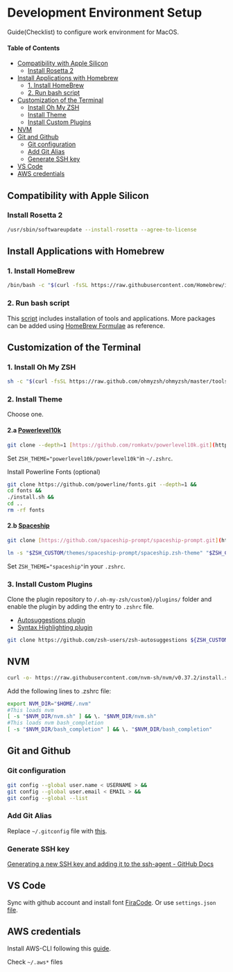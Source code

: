 # Development Environment Setup
Guide(Checklist) to configure work environment for MacOS.

#### Table of Contents
  - [Compatibility with Apple Silicon](#compatibility-with-apple-silicon)
    - [Install Rosetta 2](#install-rosetta-2)
  - [Install Applications with Homebrew](#install-applications-with-homebrew)
    - [1. Install HomeBrew](#1-install-homebrew)
    - [2. Run bash script](#2-run-bash-script)
  - [Customization of the Terminal](#customization-of-the-terminal)
    - [Install Oh My ZSH](#1-install-oh-my-zsh)
    - [Install Theme](#2-install-theme)
    - [Install Custom Plugins](#3-install-custom-plugins)
  - [NVM](#nvm)
  - [Git and Github](#git-and-github)
    - [Git configuration](#git-configuration)
    - [Add Git Alias](#add-git-alias)
    - [Generate SSH key](#generate-ssh-key)
  - [VS Code](#vs-code)
  - [AWS credentials](#aws-credentials)

## Compatibility with Apple Silicon
### Install Rosetta 2

```bash
/usr/sbin/softwareupdate --install-rosetta --agree-to-license
```
## Install Applications with Homebrew
### 1. Install HomeBrew

```bash
/bin/bash -c "$(curl -fsSL https://raw.githubusercontent.com/Homebrew/install/HEAD/install.sh)"
```
### 2. Run bash script
This [script](./brew-install.sh) includes installation of tools and applications. More packages can be added using [HomeBrew Formulae](https://formulae.brew.sh/) as reference.

## Customization of the Terminal
### 1. Install Oh My ZSH

```bash
sh -c "$(curl -fsSL https://raw.github.com/ohmyzsh/ohmyzsh/master/tools/install.sh)"
```
### 2. Install Theme
Choose one.

#### 2.a [Powerlevel10k](https://github.com/romkatv/powerlevel10k#oh-my-zsh)

```bash
git clone --depth=1 [https://github.com/romkatv/powerlevel10k.git](https://github.com/romkatv/powerlevel10k.git) ${ZSH_CUSTOM:-$HOME/.oh-my-zsh/custom}/themes/powerlevel10k
```

Set `ZSH_THEME="powerlevel10k/powerlevel10k"`in `~/.zshrc`.

Install Powerline Fonts (optional)

```bash
git clone https://github.com/powerline/fonts.git --depth=1 &&
cd fonts &&
./install.sh &&
cd ..
rm -rf fonts
```

#### 2.b [Spaceship](https://github.com/spaceship-prompt/spaceship-prompt#homebrew)

```bash
git clone [https://github.com/spaceship-prompt/spaceship-prompt.git](https://github.com/spaceship-prompt/spaceship-prompt.git) "$ZSH_CUSTOM/themes/spaceship-prompt" --depth=1
```

```bash
ln -s "$ZSH_CUSTOM/themes/spaceship-prompt/spaceship.zsh-theme" "$ZSH_CUSTOM/themes/spaceship.zsh-theme”
```

Set `ZSH_THEME="spaceship"`in your `.zshrc`.

### 3. Install Custom Plugins
Clone the plugin repository to `/.oh-my-zsh/custom}/plugins/` folder and enable the plugin by adding the entry to `.zshrc` file.
- [Autosuggestions plugin](https://github.com/zsh-users/zsh-autosuggestions)
- [Syntax Highlighting plugin](https://github.com/zsh-users/zsh-syntax-highlighting)
``` bash
git clone https://github.com/zsh-users/zsh-autosuggestions ${ZSH_CUSTOM:-~/.oh-my-zsh/custom}/plugins/zsh-autosuggestions
```

## NVM

```bash
curl -o- https://raw.githubusercontent.com/nvm-sh/nvm/v0.37.2/install.sh | bash
```

Add the following lines to .zshrc file:

```bash
export NVM_DIR="$HOME/.nvm"
#This loads nvm
[ -s "$NVM_DIR/nvm.sh" ] && \. "$NVM_DIR/nvm.sh"
#This loads nvm bash_completion
[ -s "$NVM_DIR/bash_completion" ] && \. "$NVM_DIR/bash_completion"
```

## Git and Github
### Git configuration

```bash
git config --global user.name < USERNAME > &&
git config --global user.email < EMAIL > &&
git config --global --list
```
### Add Git Alias
Replace `~/.gitconfig` file with [this](./.gitconfig).
### Generate SSH key
[Generating a new SSH key and adding it to the ssh-agent - GitHub Docs](https://docs.github.com/en/authentication/connecting-to-github-with-ssh/generating-a-new-ssh-key-and-adding-it-to-the-ssh-agent)
## VS Code
Sync with github account and install font [FiraCode](https://github.com/tonsky/FiraCode).
Or use `settings.json` [file](vscode/settings.json).
## AWS credentials
Install AWS-CLI following this [guide](https://docs.aws.amazon.com/cli/latest/userguide/getting-started-install.html).

Check `~/.aws*` files
